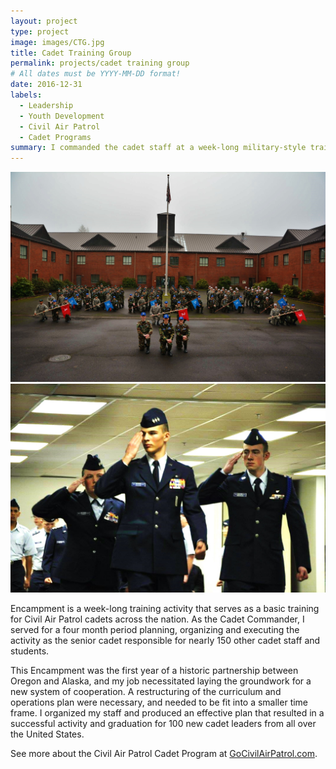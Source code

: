 ```yaml
---
layout: project
type: project
image: images/CTG.jpg
title: Cadet Training Group
permalink: projects/cadet training group
# All dates must be YYYY-MM-DD format!
date: 2016-12-31
labels:
  - Leadership
  - Youth Development
  - Civil Air Patrol
  - Cadet Programs
summary: I commanded the cadet staff at a week-long military-style training course.
---
```


<div class="ui large rounded images">
  <img class="ui image" src="../images/CTG%20Photo%20(2).jpg">
  <img class="ui image" src="../images/Exec%20Eyes%20right%20(2).jpg">
</div>

Encampment is a week-long training activity that serves as a basic training for Civil Air Patrol cadets across the nation. As the Cadet Commander, I served for a four month period planning, organizing and executing the activity as the senior cadet responsible for nearly 150 other cadet staff and students. 

This Encampment was the first year of a historic partnership between Oregon and Alaska, and my job necessitated laying the groundwork for a new system of cooperation. A restructuring of the curriculum and operations plan were necessary, and needed to be fit into a smaller time frame. I organized my staff and produced an effective plan that resulted in a successful activity and graduation for 100 new cadet leaders from all over the United States.

See more about the Civil Air Patrol Cadet Program at [GoCivilAirPatrol.com](https://www.gocivilairpatrol.com/).
